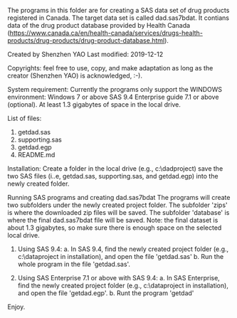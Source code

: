 The programs in this folder are for creating a SAS data set of drug products registered in Canada. The target data set is called dad.sas7bdat. It contians data of the drug product database provided by Health Canada (https://www.canada.ca/en/health-canada/services/drugs-health-products/drug-products/drug-product-database.html). 

Created by Shenzhen YAO
Last modified: 2019-12-12

Copyrights: feel free to use, copy, and make adaptation as long as the creator (Shenzhen YAO) is acknowledged, :-). 
 
System requirement:
Currently the programs only support the WINDOWS environment:
Windows 7 or above
SAS 9.4
Enterprise guide 7.1 or above (optional).
At least 1.3 gigabytes of space in the local drive.

List of files:
1. getdad.sas
2. supporting.sas
3. getdad.egp
4. README.md

Installation:
Create a folder in the local drive (e.g., c:\dadproject)
save the two SAS files (i..e, getdad.sas, supporting.sas, and getdad.egp) into the newly created folder.

Running SAS programs and creating dad.sas7bdat
The programs will create two subfolders under the newly created project folder. The subfolder 'zips' is where the downloaded zip files will be saved. The subfolder 'database' is where the final dad.sas7bdat file will be saved. Note: the final dataset is about 1.3 gigabytes, so make sure there is enough space on the selected local drive. 

1. Using SAS 9.4:
a. In SAS 9.4, find the newly created project folder (e.g., c:\dataproject in installation), and open the file 'getdad.sas'
b. Run the whole program in the file 'getdad.sas'.

2. Using SAS Enterprise 7.1 or above with SAS 9.4:
a. In SAS Enterprise, find the newly created project folder (e.g., c:\dataproject in installation), and open the file 'getdad.egp'.
b. Runt the program 'getdad'

Enjoy.

